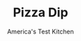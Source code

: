 ---
layout: ../../layouts/MarkdownPostLayout.astro
title: Pizza Dip
author: America's Test Kitchen
pubDate: 2023-03-15
description: "This dip is creamy, savory, and hot—just perfect for a movie night or game day."
image_url: https://res.cloudinary.com/hksqkdlah/image/upload/ar_1:1,c_fill,dpr_2.0,f_auto,fl_lossy.progressive.strip_profile,g_faces:auto,q_auto:low,w_344/SFS_HeirloomPizzaDip_6_of7ts1
tags: ["Appetizers","Casseroles"]
calories: 1943
protein: 14
carbohydrates: 5
fats: 
fiber: 
ingredients: ["8 ounces, cream cheese, cut into 8 pieces","3/4 cup, jarred pizza sauce","1 , garlic clove, minced","1/2 teaspoon, dried oregano","1/4 teaspoon, red pepper flakes","4 ounces, whole-milk mozzarella cheese, shredded (1 cup)","3 ounces, pepperoni, cut into ¼-inch pieces","1 ounce, Parmesan cheese, grated (½ cup)","6 tablespoons, thinly sliced scallions, divided"]
serves: 6
time: "55 minutes"
instructions: ["Adjust oven rack to middle position and heat oven to 425 degrees.","Microwave cream cheese in large bowl until soft, 20 to 30 seconds. Stir in pizza sauce, garlic, oregano, and pepper flakes until thoroughly combined. Stir in mozzarella, pepperoni, Parmesan, and 4 tablespoons scallions.","Transfer cream cheese mixture to 1-quart casserole dish and smooth top with rubber spatula. Bake until spotty brown and bubbling at edges, 17 to 20 minutes. Let cool for 10 minutes. Sprinkle with remaining 2 tablespoons scallions. Serve."]
nutrition: ["249 mg Potassium","236 mg Phosphorus","304 mg Calcium","23 mg Magnesium","785 mg Sodium","1 mg Zinc","26 g Fat","1 mg Niacin (B3)","7 g Monounsaturated","1 g Polyunsaturated","4 mg Vitamin C","79 mg Cholesterol","14 g Saturated","14 µg Folate (food)","2 g Sugars","15 µg Vitamin K","70 g Water","5 g Carbs","11 µg Folate equivalent (total)","14 g Protein","200 µg Vitamin A","323 kcal Energy","1943 calories"]
notes: "For the best results, buy a stick of pepperoni, not packaged presliced pepperoni. Serve with breadsticks, crackers, or toasted baguette slices. Dont skip the cooling time."
---